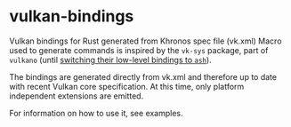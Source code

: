 # vulkan-bindings

Vulkan bindings for Rust generated from Khronos spec file (vk.xml)
Macro used to generate commands is inspired by the `vk-sys` package, part of `vulkano` (until [switching their low-level bindings to `ash`](https://github.com/vulkano-rs/vulkano/issues/1500)).

The bindings are generated directly from vk.xml and therefore up to date with recent
Vulkan core specification. At this time, only platform independent extensions are emitted.

For information on how to use it, see examples.


